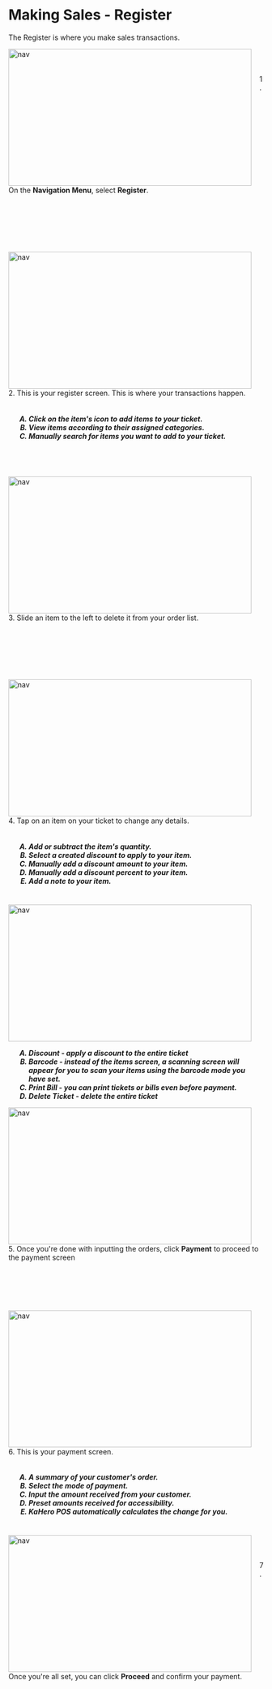 # **Making Sales - Register**

The Register is where you make sales transactions.

<p><img src="_content/_register/1a.png" alt="nav" width="480" height="270" style="float:left; margin-right:1rem"><br><br><br>1. On the <b>Navigation Menu</b>, select <b>Register</b>.</p>

<br><br><br><br><br>

<p><img src="_content/_register/1b.png" alt="nav" width="480" height="270" style="float:left; margin-right:1rem"><br>2. This is your register screen. This is where your transactions happen.
<h5>
<ol type="A" style="float:left; margin-left:1rem">
<li> Click on the item's icon to add items to your ticket.</li>
<li> View items according to their assigned categories.</li>
<li> Manually search for items you want to add to your ticket.</li>
</ol>
</h5></p>

<br><br><br><br><br><br><br>

<p><img src="_content/_register/1c.png" alt="nav" width="480" height="270" style="float:left; margin-right:1rem"><br><br><br>3. Slide an item to the left to delete it from your order list.</p>

<br><br><br><br><br>

<p><img src="_content/_register/1d.png" alt="nav" width="480" height="270" style="float:left; margin-right:1rem"><br>4. Tap on an item on your ticket to change any details.
<h5>
<ol type="A" style="float:left; margin-left:1rem">
<li>Add or subtract the item's quantity.</li>
<li>Select a created discount to apply to your item.</li>
<li>Manually add a discount amount to your item.</li>
<li>Manually add a discount percent to your item.</li>
<li>Add a note to your item.</li>
</ol>
</h5>
</p>

<br><br><br><br><br><br><br>

<p><img src="_content/_register/1e.png" alt="nav" width="480" height="270" style="float:left; margin-right:1rem"><br>
<h5>
<ol type="A" style="float:left; margin-left:1rem">
<li><b>Discount</b> - apply a discount to the entire ticket</li>
<li><b>Barcode</b> - instead of the items screen, a scanning screen will<br>appear for you to scan your items using the barcode mode you have set.</li>
<li><b>Print Bill</b> - you can print tickets or bills even before payment.</li>
<li><b>Delete Ticket</b> - delete the entire ticket</li>
</ol>
</h5></p>

<br><br><br><br><br><br><br><br>

<p><img src="_content/_register/1f.png" alt="nav" width="480" height="270" style="float:left; margin-right:1rem"><br><br><br>5. Once you're done with inputting the orders, click <b>Payment</b> to proceed to the payment screen</p>

<br><br><br><br>

<p><img src="_content/_register/1g.png" alt="nav" width="480" height="270" style="float:left; margin-right:1rem"><br>6. This is your payment screen.
<h5>
<ol type="A" style="float:left; margin-left:1rem">
<li>A summary of your customer's order.</li>
<li>Select the mode of payment.</li>
<li>Input the amount received from your customer.</li>
<li>Preset amounts received for accessibility.</li>
<li>KaHero POS automatically calculates the change for you.</li>
</ol>
</h5></p>

<br><br><br><br><br><br><br>

<p><img src="_content/_register/1h.png" alt="nav" width="480" height="270" style="float:left; margin-right:1rem"><br><br><br>7. Once you're all set, you can click <b>Proceed</b> and confirm your payment.</p>

<br><br><br><br>